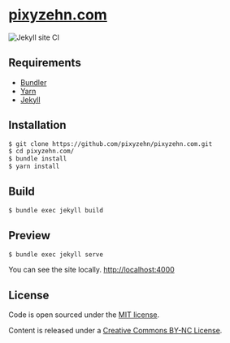 # [pixyzehn.com](http://pixyzehn.com)
![Jekyll site CI](https://github.com/pixyzehn/pixyzehn.com/workflows/Jekyll%20site%20CI/badge.svg)

## Requirements

- [Bundler](https://bundler.io)
- [Yarn](https://yarnpkg.com)
- [Jekyll](https://jekyllrb.com)

## Installation

```bash
$ git clone https://github.com/pixyzehn/pixyzehn.com.git
$ cd pixyzehn.com/
$ bundle install
$ yarn install
```

## Build

```bash
$ bundle exec jekyll build
```

## Preview

```bash
$ bundle exec jekyll serve
```

You can see the site locally. [http://localhost:4000](http://localhost:4000)  

## License

Code is open sourced under the [MIT license](LICENSE.md).

Content is released under a [Creative Commons BY-NC License](http://creativecommons.org/licenses/by-nc/4.0/).
